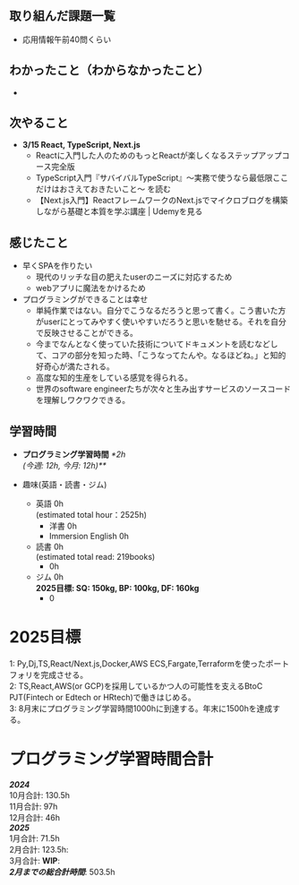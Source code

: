 ## 取り組んだ課題一覧
- 応用情報午前40問くらい

## わかったこと（わからなかったこと）
- 

## 次やること
- **3/15 React, TypeScript, Next.js**
  - Reactに入門した人のためのもっとReactが楽しくなるステップアップコース完全版
  - TypeScript入門『サバイバルTypeScript』〜実務で使うなら最低限ここだけはおさえておきたいこと〜 を読む
  - 【Next.js入門】ReactフレームワークのNext.jsでマイクロブログを構築しながら基礎と本質を学ぶ講座 | Udemyを見る

## 感じたこと
- 早くSPAを作りたい
  - 現代のリッチな目の肥えたuserのニーズに対応するため
  - webアプリに魔法をかけるため
- プログラミングができることは幸せ
  - 単純作業ではない。自分でこうなるだろうと思って書く。こう書いた方がuserにとってみやすく使いやすいだろうと思いを馳せる。それを自分で反映させることができる。
  - 今までなんとなく使っていた技術についてドキュメントを読むなどして、コアの部分を知った時、「こうなってたんや。なるほどね。」と知的好奇心が満たされる。
  - 高度な知的生産をしている感覚を得られる。
  - 世界のsoftware engineerたちが次々と生み出すサービスのソースコードを理解しワクワクできる。

## 学習時間
- **プログラミング学習時間**
_*2h<br>
(今週: 12h, 今月: 12h)**_

- 趣味(英語・読書・ジム)
  - 英語 0h<br>(estimated total hour：2525h)
    - 洋書 0h
    - Immersion English 0h
  - 読書 0h<br>(estimated total read: 219books)
    - 0h
  - ジム 0h<br>**2025目標: SQ: 150kg, BP: 100kg, DF: 160kg**
    - 0

# 2025目標
1: Py,Dj,TS,React/Next.js,Docker,AWS ECS,Fargate,Terraformを使ったポートフォリを完成させる。<br>
2: TS,React,AWS(or GCP)を採用しているかつ人の可能性を支えるBtoC PJT(Fintech or Edtech or HRtech)で働きはじめる。<br>
3: 8月末にプログラミング学習時間1000hに到達する。年末に1500hを達成する。<br>

# プログラミング学習時間合計
_**2024**_<br>
10月合計: 130.5h<br>
11月合計: 97h<br>
12月合計: 46h<br>
_**2025**_<br>
1月合計: 71.5h<br>
2月合計: 123.5h: <br>
3月合計: **WIP**: <br>
_**2月までの総合計時間**_: 503.5h
